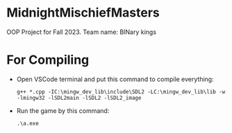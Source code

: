 # MidnightMischiefMasters
OOP Project for Fall 2023. Team name: BINary kings

# For Compiling

- Open VSCode terminal and put this command to compile everything:

	`g++ *.cpp -IC:\mingw_dev_lib\include\SDL2 -LC:\mingw_dev_lib\lib -w -lmingw32 -lSDL2main -lSDL2 -lSDL2_image`

- Run the game by this command:

	`.\a.exe`
